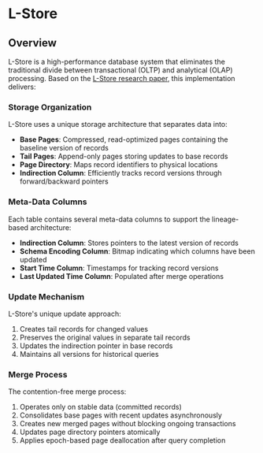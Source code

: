 # L-Store

## Overview

L-Store is a high-performance database system that eliminates the traditional divide between transactional (OLTP) and analytical (OLAP) processing. Based on the [L-Store research paper](https://arxiv.org/pdf/1601.04084), this implementation delivers:

### Storage Organization

L-Store uses a unique storage architecture that separates data into:

- **Base Pages**: Compressed, read-optimized pages containing the baseline version of records
- **Tail Pages**: Append-only pages storing updates to base records
- **Page Directory**: Maps record identifiers to physical locations
- **Indirection Column**: Efficiently tracks record versions through forward/backward pointers

### Meta-Data Columns

Each table contains several meta-data columns to support the lineage-based architecture:

- **Indirection Column**: Stores pointers to the latest version of records
- **Schema Encoding Column**: Bitmap indicating which columns have been updated
- **Start Time Column**: Timestamps for tracking record versions
- **Last Updated Time Column**: Populated after merge operations

### Update Mechanism

L-Store's unique update approach:

1. Creates tail records for changed values
2. Preserves the original values in separate tail records
3. Updates the indirection pointer in base records
4. Maintains all versions for historical queries

### Merge Process

The contention-free merge process:

1. Operates only on stable data (committed records)
2. Consolidates base pages with recent updates asynchronously
3. Creates new merged pages without blocking ongoing transactions
4. Updates page directory pointers atomically
5. Applies epoch-based page deallocation after query completion

